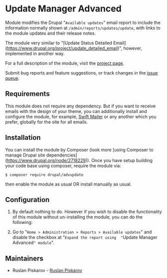 # Update Manager Advanced

Module modifies the Drupal "`Available updates`" email report to include
the information normally shown at `/admin/reports/updates/update`, 
with links to the module updates and their release notes.

The module very similar to 
"[Update Status Detailed Email]
(https://www.drupal.org/project/update_detailed_email)",
however, implemented in another way.

For a full description of the module, visit the
[project page](https://www.drupal.org/project/advupdate).

Submit bug reports and feature suggestions, or track changes in the
[issue queue](https://www.drupal.org/project/issues/advupdate).


## Requirements

This module does not require any dependency. But if you want to receive emails
with the design of your theme, you can additionally install and configure
the module, for example,
[Swift Mailer](https://www.drupal.org/project/swiftmailer)
or any another which you prefer, globally for the site for all emails.

 
## Installation

You can install the module by Composer (look more 
[using Composer to manage Drupal site dependencies]
(https://www.drupal.org/node/2718229)).
Once you have setup building your code base using composer, 
require the module via:

   ```$ composer require drupal/advupdate```

then enable the module as usual OR install manually as usual.


## Configuration

1. By default nothing to do. However if you wish to disable the
   functionality of this module 
   without un-installing the module, you can do the following:

2. Go to "`Home > Administration > Reports > Available updates`"
   and disable the checkbox at "`Expand the report using 
   "`Update Manager Advanced`" module`".


## Maintainers

- Ruslan Piskarov - [Ruslan Piskarov](https://www.drupal.org/u/ruslan-piskarov)
